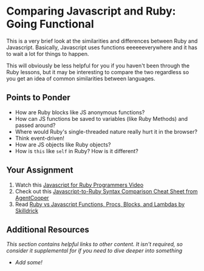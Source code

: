 # Comparing Javascript and Ruby: Going Functional

This is a very brief look at the similarities and differences between Ruby and Javascript.  Basically, Javascript uses functions eeeeeeverywhere and it has to wait a lot for things to happen.  

This will obviously be less helpful for you if you haven't been through the Ruby lessons, but it may be interesting to compare the two regardless so you get an idea of common similarities between languages.

## Points to Ponder

* How are Ruby blocks like JS anonymous functions?
* How can JS functions be saved to variables (like Ruby Methods) and passed around?
* Where would Ruby's single-threaded nature really hurt it in the browser?
* Think event-driven!
* How are JS objects like Ruby objects?
* How is `this` like `self` in Ruby?  How is it different?

## Your Assignment

1. Watch this [Javascript for Ruby Programmers Video](https://www.youtube.com/watch?v=wWIGEM4E9iw&list=PLxNY6twFc_xCxdSPLlxUS4C0VO3sni2DA)
2. Check out this [Javascript-to-Ruby Syntax Comparison Cheat Sheet from AgentCooper](http://agentcooper.github.io/js-ruby-comparison/)
3. Read [Ruby vs Javascript Functions, Procs, Blocks, and Lambdas by Skilldrick](http://skilldrick.co.uk/2011/01/ruby-vs-javascript-functions-procs-blocks-and-lambdas/)


## Additional Resources

*This section contains helpful links to other content. It isn't required, so consider it supplemental for if you need to dive deeper into something*

* *Add some!*
